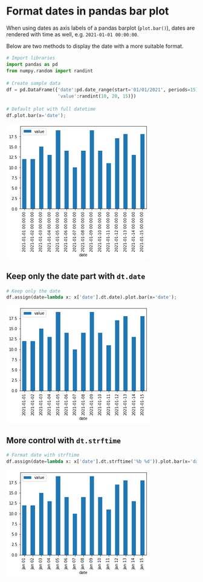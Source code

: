 # Format dates in pandas bar plot

When using dates as axis labels of a pandas barplot (`plot.bar()`), dates are rendered with time as well, e.g. `2021-01-01 00:00:00`.

Below are two methods to display the date with a more suitable format.

```python
# Import libraries
import pandas as pd
from numpy.random import randint

# Create sample data
df = pd.DataFrame({'date':pd.date_range(start='01/01/2021', periods=15), 
                   'value':randint(10, 20, 15)})

# Default plot with full datetime
df.plot.bar(x='date');
```

    
![png](pandas_barplot_dates_files/pandas_barplot_dates_2_0.png)
    

## Keep only the date part with `dt.date`

```python
# Keep only the date
df.assign(date=lambda x: x['date'].dt.date).plot.bar(x='date');
```

    
![png](pandas_barplot_dates_files/pandas_barplot_dates_4_0.png)
    

## More control with `dt.strftime`

```python
# Format date with strftime
df.assign(date=lambda x: x['date'].dt.strftime('%b %d')).plot.bar(x='date');
```

    
![png](pandas_barplot_dates_files/pandas_barplot_dates_6_0.png)
    

